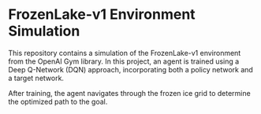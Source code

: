 # FrozenLake-v1 Environment Simulation

This repository contains a simulation of the FrozenLake-v1 environment from the OpenAI Gym library. In this project, an agent is trained using a Deep Q-Network (DQN) approach, incorporating both a policy network and a target network. 

After training, the agent navigates through the frozen ice grid to determine the optimized path to the goal.
